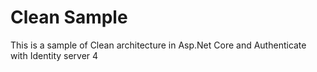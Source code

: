 # Clean Sample
This is a sample of Clean architecture in Asp.Net Core and Authenticate with Identity server 4
